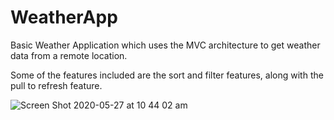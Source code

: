 # WeatherApp
Basic Weather Application which uses the MVC architecture to get weather data from a remote location. 

Some of the features included are the sort and filter features, along with the pull to refresh feature. 

![Screen Shot 2020-05-27 at 10 44 02 am](https://user-images.githubusercontent.com/20900484/82964812-bd578200-a009-11ea-9acd-aabf5fbeb482.png)


